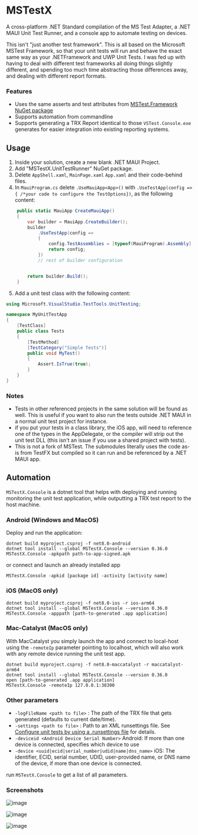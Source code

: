 # MSTestX

A cross-platform .NET Standard compilation of the MS Test Adapter, a .NET MAUI Unit Test Runner, and a console app to automate testing on devices.

This isn't "just another test framework". This is all based on the Microsoft MSTest Framework, so that your unit tests will run and behave the exact same way as your .NETFramework and UWP Unit Tests. I was fed up with having to deal with different test frameworks all doing things slightly different, and spending too much time abstracting those differences away, and dealing with different report formats.

### Features

- Uses the same asserts and test attributes from [MSTest.Framework NuGet package](https://www.nuget.org/packages/MSTest.TestFramework/)
- Supports automation from commandline
- Supports generating a TRX Report identical to those `VSTest.Console.exe` generates for easier integration into existing reporting systems.

## Usage

1. Inside your solution, create a new blank .NET MAUI Project.
2. Add "MSTestX.UnitTestRunner" NuGet package.
3. Delete `AppShell.xaml`, `MainPage.xaml` `App.xaml` and their code-behind files.
4. In `MauiProgram.cs` delete `.UseMauiApp<App>()` with `.UseTestApp(config => { /*your code to configure the TestOptions})`, as the following content:

```cs
	public static MauiApp CreateMauiApp()
	{
		var builder = MauiApp.CreateBuilder();
		builder
			.UseTestApp(config =>
			{
				config.TestAssemblies = [typeof(MauiProgram).Assembly];
				return config;
			})
			// rest of builder configuration


		return builder.Build();
	}
```

5. Add a unit test class with the following content:

```cs
using Microsoft.VisualStudio.TestTools.UnitTesting;

namespace MyUnitTestApp
{
    [TestClass]
    public class Tests
    {
        [TestMethod]
        [TestCategory("Simple Tests")]
        public void MyTest()
        {
            Assert.IsTrue(true);
        }
    }
}
```

### Notes
- Tests in other referenced projects in the same solution will be found as well. This is useful if you want to also run the tests outside .NET MAUI in a normal unit test project for instance.
- if you put your tests in a class library, the iOS app, will need to reference one of the types in the AppDelegate, or the compiler will strip out the unit test DLL (this isn't an issue if you use a shared project with tests).
- This is not a fork of MSTest. The submodules literally uses the code as-is from TestFX but compiled so it can run and be referenced by a .NET MAUI app.

## Automation
`MSTestX.Console` is a dotnet tool that helps with deploying and running monitoring the unit test application, while outputting a TRX test report to the host machine.

### Android (Windows and MacOS)
Deploy and run the application:
```
dotnet build myproject.csproj -f net8.0-android
dotnet tool install --global MSTestX.Console --version 0.36.0
MSTestX.Console -apkpath path-to-app-signed.apk
```
or connect and launch an already installed app
```
MSTestX.Console -apkid [package id] -activity [activity name]
```

### iOS (MacOS only)
```
dotnet build myproject.csproj -f net8.0-ios -r ios-arm64
dotnet tool install --global MSTestX.Console --version 0.36.0
MSTestX.Console -apppath [path-to-generated .app application] 
```

### Mac-Catalyst (MacOS only)
With MacCatalyst you simply launch the app and connect to local-host using the `-remoteIp` parameter pointing to localhost, which will also work with any remote device running the unit test app.
```
dotnet build myproject.csproj -f net8.0-maccatalyst -r maccatalyst-arm64
dotnet tool install --global MSTestX.Console --version 0.36.0
open [path-to-generated .app application]
MSTestX.Console -remoteIp 127.0.0.1:38300
```
### Other parameters
 - `-logFileName <path to file>` : The path of the TRX file that gets generated (defaults to current date/time).
 - `-settings <path to file>` : Path to an XML runsettings file. See [Configure unit tests by using a .runsettings file](https://learn.microsoft.com/en-us/visualstudio/test/configure-unit-tests-by-using-a-dot-runsettings-file?view=vs-2022) for details.
 - `-deviceid <Android Device Serial Number>`    Android: If more than one device is connected, specifies which device to use
 - `-device <uuid|ecid|serial_number|udid|name|dns_name>`   iOS: The identifier, ECID, serial number, UDID, user-provided name, or DNS name of the device, if more than one device is connected.

run `MSTestX.Console` to get a list of all parameters.

### Screenshots

![image](https://user-images.githubusercontent.com/1378165/43662635-757007ee-971b-11e8-9b10-63c1d2983385.png)

![image](https://user-images.githubusercontent.com/1378165/43662619-65fa0a4e-971b-11e8-9059-51c86522103d.png)

![image](https://user-images.githubusercontent.com/1378165/43662682-9514fbb8-971b-11e8-9c67-a46ff7290e0d.png)
